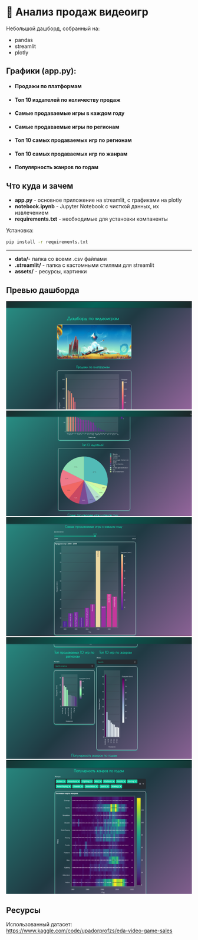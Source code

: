 # 👾 Анализ продаж видеоигр

Небольшой дашборд, собранный на:
- pandas
- streamlit
- plotly

## Графики (app.py): 
 - #### Продажи по платформам
 - #### Топ 10 издателей по количеству продаж
 - #### Самые продаваемые игры в каждом году
 - #### Самые продаваемые игры по регионам 
 - #### Топ 10 самых продаваемых игр по регионам
 - #### Топ 10 самых продаваемых игр по жанрам
 - #### Популярность жанров по годам

## Что куда и зачем
- **app.py** - основное приложение на streamlit, с графиками на plotly
- **notebook.ipynb** - Jupyter Notebook с чисткой данных, их извлечением
- **requirements.txt** - необходимые для установки компаненты

Установка:

```bash
pip install -r requirements.txt
```

---

- **data/**- папка со всеми .csv файлами
- **.streamlit/** - папка с кастомными стилями для streamlit
- **assets/** - ресурсы, картинки

## Превью дашборда
![alt text](assets/screenshot1.png)
![alt text](assets/screenshot2.png)
![alt text](assets/screenshot3.png)
![alt text](assets/screenshot4.png)
![alt text](assets/screenshot5.png)

## Ресурсы
Использованный датасет:  https://www.kaggle.com/code/upadorprofzs/eda-video-game-sales
